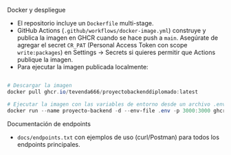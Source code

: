 Docker y despliegue

- El repositorio incluye un `Dockerfile` multi-stage.
- GitHub Actions (`.github/workflows/docker-image.yml`) construye y publica la imagen en GHCR cuando se hace push a `main`. Asegúrate de agregar el secret `CR_PAT` (Personal Access Token con scope `write:packages`) en Settings → Secrets si quieres permitir que Actions publique la imagen.
- Para ejecutar la imagen publicada localmente:

```powershell

# Descargar la imagen
docker pull ghcr.io/tevenda666/proyectobackenddiplomado:latest

# Ejecutar la imagen con las variables de entorno desde un archivo .env
docker run --name proyecto-backend -d --env-file .env -p 3000:3000 ghcr.io/tevenda666/proyectobackenddiplomado:latest
```

Documentación de endpoints

- `docs/endpoints.txt` con ejemplos de uso (curl/Postman) para todos los endpoints principales.
